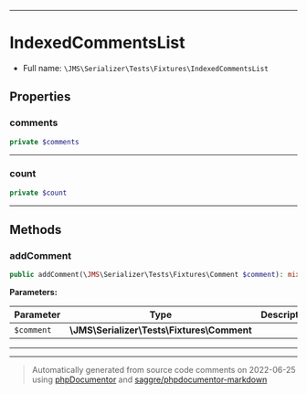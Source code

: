 ***

# IndexedCommentsList





* Full name: `\JMS\Serializer\Tests\Fixtures\IndexedCommentsList`



## Properties


### comments



```php
private $comments
```






***

### count



```php
private $count
```






***

## Methods


### addComment



```php
public addComment(\JMS\Serializer\Tests\Fixtures\Comment $comment): mixed
```








**Parameters:**

| Parameter | Type | Description |
|-----------|------|-------------|
| `$comment` | **\JMS\Serializer\Tests\Fixtures\Comment** |  |




***


***
> Automatically generated from source code comments on 2022-06-25 using [phpDocumentor](http://www.phpdoc.org/) and [saggre/phpdocumentor-markdown](https://github.com/Saggre/phpDocumentor-markdown)

